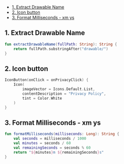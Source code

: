 - [1. Extract Drawable Name](#1-extract-drawable-name)
- [2. Icon button](#2-icon-button)
- [3. Format Milliseconds - xm ys](#3-format-milliseconds---xm-ys)

## 1. Extract Drawable Name

```kt
fun extractDrawableName(fullPath: String): String {
    return fullPath.substringAfter("drawable/")
}
```

## 2. Icon button
```kt
IconButton(onClick = onPrivacyClick) {
    Icon(
        imageVector = Icons.Default.List,
        contentDescription = "Privacy Policy",
        tint = Color.White
    )
}
```

## 3. Format Milliseconds - xm ys

```kt
fun formatMilliseconds(milliseconds: Long): String {
    val seconds = milliseconds / 1000
    val minutes = seconds / 60
    val remainingSeconds = seconds % 60
    return "${minutes}m ${remainingSeconds}s"
}
```